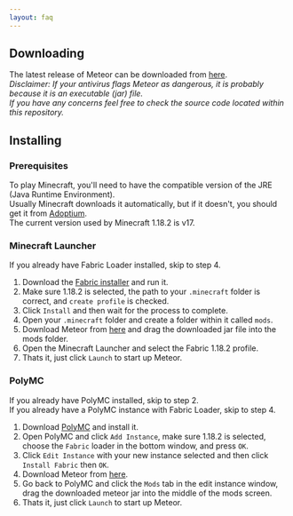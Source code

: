 ```yaml
---
layout: faq
---
```


## Downloading

The latest release of Meteor can be downloaded from [here](https://meteorclient.com/download).  
*Disclaimer: If your antivirus flags Meteor as dangerous, it is probably because it is an executable (jar) file.  
If you have any concerns feel free to check the source code located within this repository.*

## Installing

### Prerequisites
To play Minecraft, you'll need to have the compatible version of the JRE (Java Runtime Environment).  
Usually Minecraft downloads it automatically, but if it doesn't, you should get it from [Adoptium](https://adoptium.net/temurin/releases).  
The current version used by Minecraft 1.18.2 is v17.

### Minecraft Launcher
If you already have Fabric Loader installed, skip to step 4.

1. Download the [Fabric installer](https://fabricmc.net/use/) and run it.
2. Make sure 1.18.2 is selected, the path to your `.minecraft` folder is correct, and `create profile` is checked.
3. Click `Install` and then wait for the process to complete.
4. Open your `.minecraft` folder and create a folder within it called `mods`.
4. Download Meteor from [here](https://meteorclient.com/download) and drag the downloaded jar file into the mods folder.
5. Open the Minecraft Launcher and select the Fabric 1.18.2 profile.
6. Thats it, just click `Launch` to start up Meteor.

### PolyMC
If you already have PolyMC installed, skip to step 2.  
If you already have a PolyMC instance with Fabric Loader, skip to step 4.  

1. Download [PolyMC](https://polymc.org/download/) and install it.
2. Open PolyMC and click `Add Instance`, make sure 1.18.2 is selected, choose the `Fabric` loader in the bottom window, and press `OK`.
3. Click `Edit Instance` with your new instance selected and then click `Install Fabric` then `OK`.
4. Download Meteor from [here](https://meteorclient.com/download).
5. Go back to PolyMC and click the `Mods` tab in the edit instance window, drag the downloaded meteor jar into the middle of the mods screen.
6. Thats it, just click `Launch` to start up Meteor.

